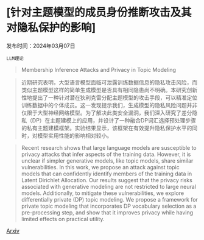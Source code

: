 # [针对主题模型的成员身份推断攻击及其对隐私保护的影响]

发布时间：2024年03月07日

`LLM理论`

> Membership Inference Attacks and Privacy in Topic Modeling

> 近期研究表明，大型语言模型面临可泄露训练数据信息的隐私攻击风险，而类似主题模型这样的简单生成模型是否具有相同隐患尚不明确。本研究创新性地提出了一种针对潜在狄利克雷分配主题模型的攻击手段，可以精准定位训练数据中的个体成员。这一发现提示我们，生成模型的隐私风险问题并非仅限于大型神经网络模型。为了解决此类安全漏洞，我们深入研究了差分隐私（DP）在主题建模上的应用，并设计了一种融合DP词汇选择预处理步骤的私有主题建模框架。实验结果显示，该框架在有效提升隐私保护水平的同时，对模型实用性能的影响相对较小。

> Recent research shows that large language models are susceptible to privacy attacks that infer aspects of the training data. However, it is unclear if simpler generative models, like topic models, share similar vulnerabilities. In this work, we propose an attack against topic models that can confidently identify members of the training data in Latent Dirichlet Allocation. Our results suggest that the privacy risks associated with generative modeling are not restricted to large neural models. Additionally, to mitigate these vulnerabilities, we explore differentially private (DP) topic modeling. We propose a framework for private topic modeling that incorporates DP vocabulary selection as a pre-processing step, and show that it improves privacy while having limited effects on practical utility.

[Arxiv](https://arxiv.org/abs/2403.04451)